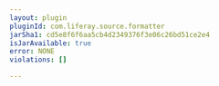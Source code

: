 ```yaml
---
layout: plugin
pluginId: com.liferay.source.formatter
jarSha1: cd5e8f6f6aa5cb4d2349376f3e06c26bd51ce2e4
isJarAvailable: true
error: NONE
violations: []

---
```


